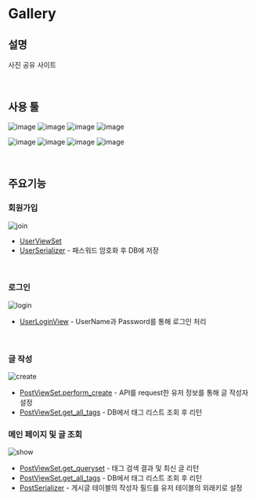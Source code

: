 # Gallery
## 설명
사진 공유 사이트

<br/>

## 사용 툴
![image](https://img.shields.io/badge/JavaScript-323330?style=for-the-badge&logo=javascript&logoColor=F7DF1E)
![image](https://img.shields.io/badge/next%20js-000000?style=for-the-badge&logo=nextdotjs&logoColor=white)
![image](https://img.shields.io/badge/React-20232A?style=for-the-badge&logo=react&logoColor=61DAFB)
![image](	https://img.shields.io/badge/axios-671ddf?&style=for-the-badge&logo=axios&logoColor=white)

![image](https://img.shields.io/badge/Python-FFD43B?style=for-the-badge&logo=python&logoColor=blue)
![image](https://img.shields.io/badge/Django-092E20?style=for-the-badge&logo=django&logoColor=green)
![image](https://img.shields.io/badge/django%20rest-ff1709?style=for-the-badge&logo=django&logoColor=white)
![image](https://img.shields.io/badge/PostgreSQL-316192?style=for-the-badge&logo=postgresql&logoColor=white)

<br/>

## 주요기능
### 회원가입  
![join](https://github.com/5121eun/gallery_front/assets/121006954/b9315323-65c8-4f68-8d02-2fe487be7514)

- [UserViewSet](https://github.com/5121eun/gallery_back/blob/main/account/views.py#L11)
- [UserSerializer](https://github.com/5121eun/gallery_back/blob/main/account/serializers.py#L12) - 패스워드 암호화 후 DB에 저장

<br/>

### 로그인  
![login](https://github.com/5121eun/gallery_front/assets/121006954/21f27af5-94d2-437f-9153-03e6a78c332a)

- [UserLoginView](https://github.com/5121eun/gallery_back/blob/main/account/views.py#L17) - UserName과 Password를 통해 로그인 처리
<br/>

### 글 작성
![create](https://github.com/5121eun/gallery_front/assets/121006954/5f1dc5e0-fd53-41c5-a6e6-737aea684652)

- [PostViewSet.perform_create](https://github.com/5121eun/gallery_back/blob/main/post/views.py#L18) - API를 request한 유저 정보를 통해 글 작성자 설정
- [PostViewSet.get_all_tags](https://github.com/5121eun/gallery_back/blob/main/post/views.py#L29) - DB에서 태그 리스트 조회 후 리턴

### 메인 페이지 및 글 조회
![show](https://github.com/5121eun/gallery_front/assets/121006954/a85fabf4-933f-4282-84ab-165e87d22049)

- [PostViewSet.get_queryset](https://github.com/5121eun/gallery_back/blob/main/post/views.py#L21) - 태그 검색 결과 및 최신 글 리턴
- [PostViewSet.get_all_tags](https://github.com/5121eun/gallery_back/blob/main/post/views.py#L29) - DB에서 태그 리스트 조회 후 리턴
- [PostSerializer](https://github.com/5121eun/gallery_back/blob/main/post/serializers.py) - 게시글 테이블의 작성자 필드를 유저 테이블의 외래키로 설정
